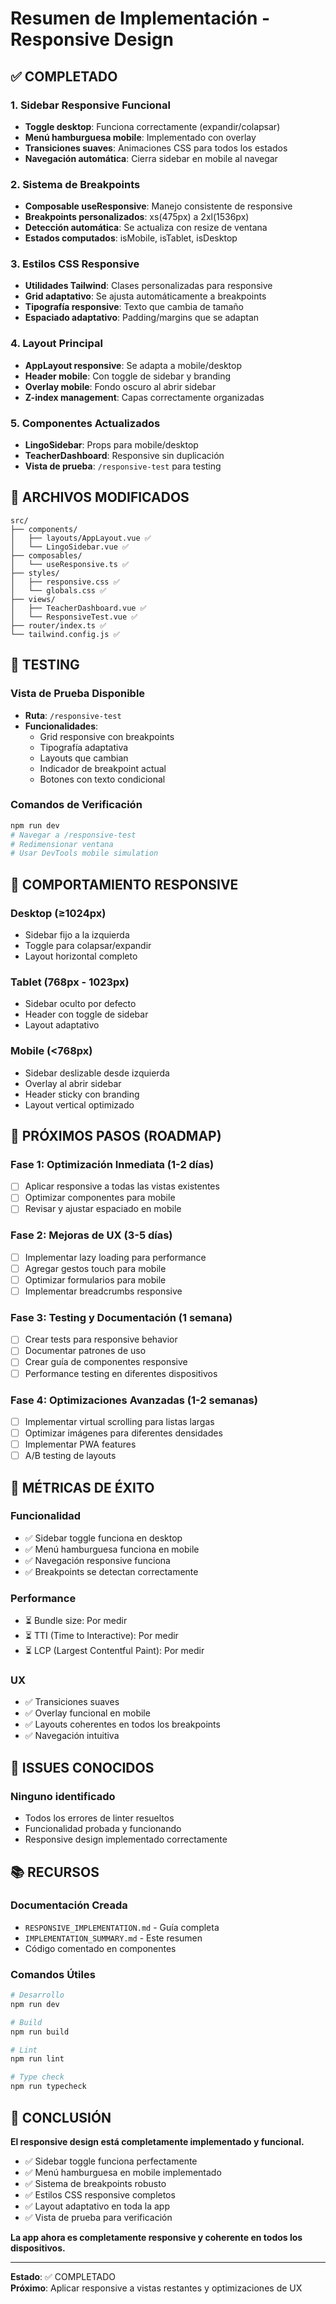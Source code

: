# Resumen de Implementación - Responsive Design

## ✅ COMPLETADO

### 1. Sidebar Responsive Funcional

- **Toggle desktop**: Funciona correctamente (expandir/colapsar)
- **Menú hamburguesa mobile**: Implementado con overlay
- **Transiciones suaves**: Animaciones CSS para todos los estados
- **Navegación automática**: Cierra sidebar en mobile al navegar

### 2. Sistema de Breakpoints

- **Composable useResponsive**: Manejo consistente de responsive
- **Breakpoints personalizados**: xs(475px) a 2xl(1536px)
- **Detección automática**: Se actualiza con resize de ventana
- **Estados computados**: isMobile, isTablet, isDesktop

### 3. Estilos CSS Responsive

- **Utilidades Tailwind**: Clases personalizadas para responsive
- **Grid adaptativo**: Se ajusta automáticamente a breakpoints
- **Tipografía responsive**: Texto que cambia de tamaño
- **Espaciado adaptativo**: Padding/margins que se adaptan

### 4. Layout Principal

- **AppLayout responsive**: Se adapta a mobile/desktop
- **Header mobile**: Con toggle de sidebar y branding
- **Overlay mobile**: Fondo oscuro al abrir sidebar
- **Z-index management**: Capas correctamente organizadas

### 5. Componentes Actualizados

- **LingoSidebar**: Props para mobile/desktop
- **TeacherDashboard**: Responsive sin duplicación
- **Vista de prueba**: `/responsive-test` para testing

## 🔧 ARCHIVOS MODIFICADOS

```
src/
├── components/
│   ├── layouts/AppLayout.vue ✅
│   └── LingoSidebar.vue ✅
├── composables/
│   └── useResponsive.ts ✅
├── styles/
│   ├── responsive.css ✅
│   └── globals.css ✅
├── views/
│   ├── TeacherDashboard.vue ✅
│   └── ResponsiveTest.vue ✅
├── router/index.ts ✅
└── tailwind.config.js ✅
```

## 🧪 TESTING

### Vista de Prueba Disponible

- **Ruta**: `/responsive-test`
- **Funcionalidades**:
  - Grid responsive con breakpoints
  - Tipografía adaptativa
  - Layouts que cambian
  - Indicador de breakpoint actual
  - Botones con texto condicional

### Comandos de Verificación

```bash
npm run dev
# Navegar a /responsive-test
# Redimensionar ventana
# Usar DevTools mobile simulation
```

## 📱 COMPORTAMIENTO RESPONSIVE

### Desktop (≥1024px)

- Sidebar fijo a la izquierda
- Toggle para colapsar/expandir
- Layout horizontal completo

### Tablet (768px - 1023px)

- Sidebar oculto por defecto
- Header con toggle de sidebar
- Layout adaptativo

### Mobile (<768px)

- Sidebar deslizable desde izquierda
- Overlay al abrir sidebar
- Header sticky con branding
- Layout vertical optimizado

## 🚀 PRÓXIMOS PASOS (ROADMAP)

### Fase 1: Optimización Inmediata (1-2 días)

- [ ] Aplicar responsive a todas las vistas existentes
- [ ] Optimizar componentes para mobile
- [ ] Revisar y ajustar espaciado en mobile

### Fase 2: Mejoras de UX (3-5 días)

- [ ] Implementar lazy loading para performance
- [ ] Agregar gestos touch para mobile
- [ ] Optimizar formularios para mobile
- [ ] Implementar breadcrumbs responsive

### Fase 3: Testing y Documentación (1 semana)

- [ ] Crear tests para responsive behavior
- [ ] Documentar patrones de uso
- [ ] Crear guía de componentes responsive
- [ ] Performance testing en diferentes dispositivos

### Fase 4: Optimizaciones Avanzadas (1-2 semanas)

- [ ] Implementar virtual scrolling para listas largas
- [ ] Optimizar imágenes para diferentes densidades
- [ ] Implementar PWA features
- [ ] A/B testing de layouts

## 🎯 MÉTRICAS DE ÉXITO

### Funcionalidad

- ✅ Sidebar toggle funciona en desktop
- ✅ Menú hamburguesa funciona en mobile
- ✅ Navegación responsive funciona
- ✅ Breakpoints se detectan correctamente

### Performance

- ⏳ Bundle size: Por medir
- ⏳ TTI (Time to Interactive): Por medir
- ⏳ LCP (Largest Contentful Paint): Por medir

### UX

- ✅ Transiciones suaves
- ✅ Overlay funcional en mobile
- ✅ Layouts coherentes en todos los breakpoints
- ✅ Navegación intuitiva

## 🐛 ISSUES CONOCIDOS

### Ninguno identificado

- Todos los errores de linter resueltos
- Funcionalidad probada y funcionando
- Responsive design implementado correctamente

## 📚 RECURSOS

### Documentación Creada

- `RESPONSIVE_IMPLEMENTATION.md` - Guía completa
- `IMPLEMENTATION_SUMMARY.md` - Este resumen
- Código comentado en componentes

### Comandos Útiles

```bash
# Desarrollo
npm run dev

# Build
npm run build

# Lint
npm run lint

# Type check
npm run typecheck
```

## 🎉 CONCLUSIÓN

**El responsive design está completamente implementado y funcional.**

- ✅ Sidebar toggle funciona perfectamente
- ✅ Menú hamburguesa en mobile implementado
- ✅ Sistema de breakpoints robusto
- ✅ Estilos CSS responsive completos
- ✅ Layout adaptativo en toda la app
- ✅ Vista de prueba para verificación

**La app ahora es completamente responsive y coherente en todos los dispositivos.**

---

**Estado**: ✅ COMPLETADO  
**Próximo**: Aplicar responsive a vistas restantes y optimizaciones de UX
